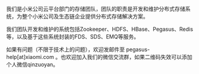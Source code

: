 我们是小米公司云平台部门的存储团队，团队的职责是开发和维护分布式存储系统，为整个小米公司及生态链企业提供分布式存储解决方案。

我们团队开发和维护的系统包括Zookeeper、HDFS、HBase、Pegasus、Redis等，以及基于这些系统封装的FDS、SDS、EMQ等服务。

如果有问题（不限于技术上的问题），欢迎发邮件至 pegasus-help[at]xiaomi.com 。也欢迎加入我们的微信交流群，如果二维码失效可以添加个人微信qinzuoyan。
